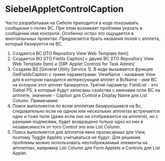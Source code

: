 # SiebelAppletControlCaption
Часто разрабатывая на Сибеле приходится в коде показывать сообщения о полях BC. При этом возникает проблема указать в сообщении имя контроля.
Особенно остро это ощущается в многоязычных проектах.
Предлагается брать названия полей с апплета, который базируется на BC.
1. Создается BC [ITO Repository View Web Template Item]
2. Создается BO [ITO Fields Caption] c двумя BC [ITO Repository View Web Template Item] и [SRF Applet Controls for Task Admin]
3. Создаем BS [General Utility Service 1].
В коде вызывается функция GetFieldsCaption с тремя параметрами: ViewName - название View для в котором находится интересующий апплет и BcName - имя BC на котором этот апплет базируется. Третий параметр: FieldList - это Siebel PS, в который будут записаны саойства с именами поле BC на апплете, значение - Caption для Control и Display Name для List Column. 
Примечания:
1. Поиск выполняется по всем апплетам базируюшимся на Bc, следовательно если на одном или нескольких апплетах встречается одно и тоже поле (даже если оно не отображается на апплете), но с разными подписями, будет возвращено только одно из них в независимости от того Control это или List Column.
2. Поиск выполняется для апплетов явно прописанных для View, поэтому Toggle Applets учитываться не будут. Для решения проблемы можно использовать неотображаемый элементы на апплетпах, например List Column для Form Applets и Controls для List Applet.
